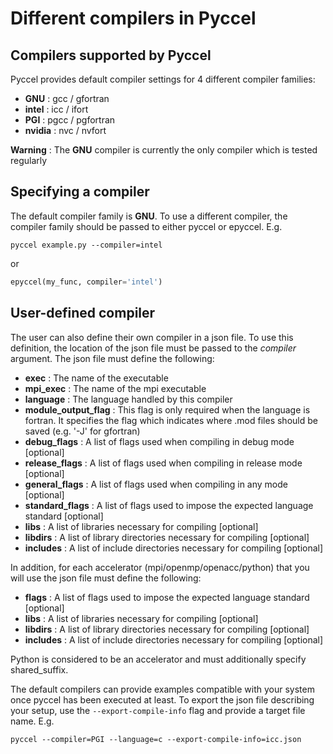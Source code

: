 # Different compilers in Pyccel
## Compilers supported by Pyccel

Pyccel provides default compiler settings for 4 different compiler families:
-   **GNU** : gcc / gfortran
-   **intel** : icc / ifort
-   **PGI** : pgcc / pgfortran
-   **nvidia** : nvc / nvfort

**Warning** : The **GNU** compiler is currently the only compiler which is tested regularly

## Specifying a compiler

The default compiler family is **GNU**. To use a different compiler, the compiler family should be passed to either pyccel or epyccel.
E.g.
```shell
pyccel example.py --compiler=intel
```
or
```python
epyccel(my_func, compiler='intel')
```

## User-defined compiler

The user can also define their own compiler in a json file. To use this definition, the location of the json file must be passed to the _compiler_ argument. The json file must define the following:

-   **exec** : The name of the executable
-   **mpi\_exec** : The name of the mpi executable
-   **language** : The language handled by this compiler
-   **module\_output\_flag** : This flag is only required when the language is fortran. It specifies the flag which indicates where .mod files should be saved (e.g. '-J' for gfortran)
-   **debug\_flags** : A list of flags used when compiling in debug mode \[optional\]
-   **release\_flags** : A list of flags used when compiling in release mode \[optional\]
-   **general\_flags** : A list of flags used when compiling in any mode \[optional\]
-   **standard\_flags** : A list of flags used to impose the expected language standard \[optional\]
-   **libs** : A list of libraries necessary for compiling \[optional\]
-   **libdirs** : A list of library directories necessary for compiling \[optional\]
-   **includes** : A list of include directories necessary for compiling \[optional\]
  
In addition, for each accelerator (mpi/openmp/openacc/python) that you will use the json file must define the following:
  
-   **flags** : A list of flags used to impose the expected language standard \[optional\]
-   **libs** : A list of libraries necessary for compiling \[optional\]
-   **libdirs** : A list of library directories necessary for compiling \[optional\]
-   **includes** : A list of include directories necessary for compiling \[optional\]

Python is considered to be an accelerator and must additionally specify shared\_suffix.

The default compilers can provide examples compatible with your system once pyccel has been executed at least. To export the json file describing your setup, use the `--export-compile-info` flag and provide a target file name.
E.g.
```shell
pyccel --compiler=PGI --language=c --export-compile-info=icc.json
```
